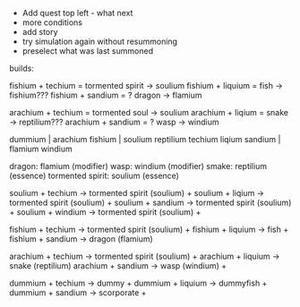 - Add quest top left - what next
- more conditions
- add story
- try simulation again without resummoning
- preselect what was last summoned

builds:

fishium + techium = tormented spirit -> soulium
fishium + liquium = fish -> fishium???
fishium + sandium = ? dragon -> flamium

arachium + techium = tormented soul -> soulium
arachium + liqium = snake -> reptilium???
arachium + sandium = ? wasp -> windium

dummium | arachium fishium | soulium reptilium
techium liqium sandium | flamium windium

dragon: flamium (modifier)
wasp: windium (modifier)
smake: reptilium (essence)
tormented spirit: soulium (essence)

soulium + techium -> tormented spirit (soulium) +
soulium + liqium -> tormented spirit (soulium) +
soulium + sandium -> tormented spirit (soulium) +
soulium + windium -> tormented spirit (soulium) +

<!-- soulium + flamium -> tormented spirit (soulium) -->

fishium + techium -> tormented spirit (soulium) +
fishium + liquium -> fish +
fishium + sandium -> dragon (flamium)

<!-- fishium + windium -> ? seagull carying a fish -->
<!-- fishium + flamium -> ? fish stake -->

arachium + techium -> tormented spirit (soulium) +
arachium + liquium -> snake (reptilium)
arachium + sandium -> wasp (windium) +

<!-- arachium + windium -> ? bat -->
<!-- arachium + flamium -> ? firebug -->

dummium + techium -> dummy +
dummium + liquium -> dummyfish +
dummium + sandium -> scorporate +

<!-- dummium + windium -> ? drone -->
<!-- dummium + flamium -> ? lighter -->

<!-- reptilium + techium -> ? godzilla robot -->
<!-- reptilium + liquium -> ? wednesday dudes -->
<!-- reptilium + sandium -> ? dune worm ??? -->
<!-- reptilium + windium -> ? prerodactyl -->
<!-- reptilium + flamium -> ? fire snail (fire in place of the hous) -->
